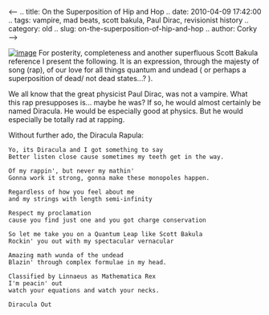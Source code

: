 <--
.. title: On the Superposition of Hip and Hop
.. date: 2010-04-09 17:42:00
.. tags: vampire, mad beats, scott bakula, Paul Dirac, revisionist history
.. category: old
.. slug: on-the-superposition-of-hip-and-hop
.. author: Corky
-->


[![image](http://3.bp.blogspot.com/_fa6AZDCsHnY/S7-kbDKRebI/AAAAAAAAAAM/GU_aK1ssCyE/s320/diracula.jpg)](http://3.bp.blogspot.com/_fa6AZDCsHnY/S7-kbDKRebI/AAAAAAAAAAM/GU_aK1ssCyE/s1600/diracula.jpg)
For posterity, completeness and another superfluous Scott Bakula
reference I present the following. It is an expression, through the
majesty of song (rap), of our love for all things quantum and undead (
or perhaps a superposition of dead/ not dead states...? ).

We all know that the great physicist Paul Dirac, was not a vampire. What
this rap presupposes is... maybe he was? If so, he would almost
certainly be named Diracula. He would be especially good at physics. But
he would especially be totally rad at rapping.

Without further ado, the Diracula Rapula:

~~~~ {.rap}
Yo, its Diracula and I got something to say
Better listen close cause sometimes my teeth get in the way.

Of my rappin', but never my mathin'
Gonna work it strong, gonna make these monopoles happen.

Regardless of how you feel about me
and my strings with length semi-infinity
~~~~
>
~~~~ {.rap}
Respect my proclamation
cause you find just one and you got charge conservation

So let me take you on a Quantum Leap like Scott Bakula
Rockin' you out with my spectacular vernacular
~~~~
>
~~~~ {.rap}
Amazing math wunda of the undead
Blazin' through complex formulae in my head.

Classified by Linnaeus as Mathematica Rex
I'm peacin' out
watch your equations and watch your necks.

Diracula Out
~~~~
